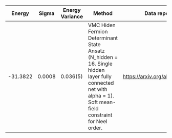 |       Energy          |  Sigma          | Energy Variance  |  Method                                                          | Data repository                |
| ----------------------| ----------------| -----------------|------------------------------------------------------------------|------------------------------- |
|   -31.3822             |    0.0008        |     0.036(5)      | VMC Hiden Fermion Determinant State Ansatz (N_hidden = 16. Single hidden layer fully connected net with alpha = 1). Soft mean-field constraint for Neel order. | https://arxiv.org/abs/2111.10420 |